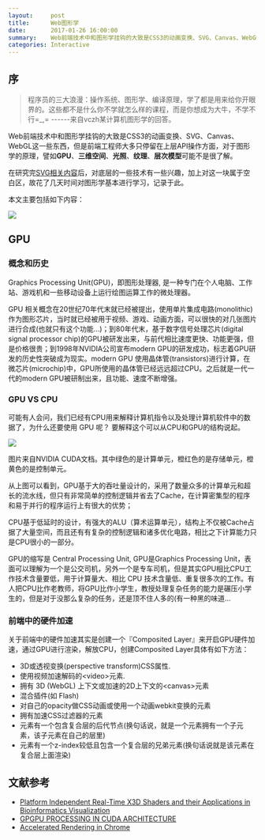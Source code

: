 ```yaml
---
layout:     post
title:      Web图形学
date:       2017-01-26 16:00:00
summary:    Web前端技术中和图形学挂钩的大致是CSS3的动画变换、SVG、Canvas、WebGL这一些东西，但是前端工程师大多只停留在上层API操作方面，对于图形学的原理，譬如GPU、三维空间、光照、纹理、层次模型可能不是很了解。在研究完SVG相关内容后，对底层的一些技术有一些兴趣，加上对这一块属于空白区，故花了几天时间对图形学基本进行学习，记录于此 ...
categories: Interactive
---
```


## 序
> 程序员的三大浪漫：操作系统、图形学、编译原理，学了都是用来给你开眼界的。这些都不是什么你不学就怎么样的课程，而是你想成为大牛，不学不行=\_,= ------来自vczh某计算机图形学的回答。

Web前端技术中和图形学挂钩的大致是CSS3的动画变换、SVG、Canvas、WebGL这一些东西，但是前端工程师大多只停留在上层API操作方面，对于图形学的原理，譬如**GPU**、**三维空间**、**光照**、**纹理**、**层次模型**可能不是很了解。

在研究完[SVG相关内容](http://tw93.github.io/2017-01-26/SVG.html)后，对底层的一些技术有一些兴趣，加上对这一块属于空白区，故花了几天时间对图形学基本进行学习，记录于此。

本文主要包括如下内容：

 ![](http://7vihmc.com1.z0.glb.clouddn.com/Web%E5%9B%BE%E5%BD%A2%E5%AD%A6.png-640)
 
## GPU
 
### 概念和历史
 
 Graphics Processing Unit(GPU)，即图形处理器, 是一种专门在个人电脑、工作站、游戏机和一些移动设备上运行绘图运算工作的微处理器。
 
 GPU 相关概念在20世纪70年代末就已经被提出，使用单片集成电路(monolithic)作为图形芯片，当时就已经被用于视频、游戏、动画方面，可以很快的对几张图片进行合成(也就只有这个功能...)；到80年代末，基于数字信号处理芯片(digital signal processor chip)的GPU被研发出来，与前代相比速度更快、功能更强，但是价格很贵；到1998年NVIDIA公司宣布modern GPU的研发成功，标志着GPU研发的历史性突破成为现实。modern GPU 使用晶体管(transistors)进行计算，在微芯片(microchip)中，GPU所使用的晶体管已经远远超过CPU。之后就是一代一代的modern GPU被研制出来，且功能、速度不断增强。
 
### GPU VS CPU
 
 可能有人会问，我们已经有CPU用来解释计算机指令以及处理计算机软件中的数据了，为什么还要使用 GPU 呢？ 要解释这个可以从CPU和GPU的结构说起。
 
 ![](http://7vihmc.com1.z0.glb.clouddn.com/Jietu20170226-210424.jpg-640)
 
 图片来自NVIDIA CUDA文档。其中绿色的是计算单元，橙红色的是存储单元，橙黄色的是控制单元。
 
 从上图可以看到，GPU基于大的吞吐量设计的，采用了数量众多的计算单元和超长的流水线，但只有非常简单的控制逻辑并省去了Cache，在计算密集型的程序和易于并行的程序运行上有很大的优势；
 
 CPU基于低延时的设计，有强大的ALU（算术运算单元），结构上不仅被Cache占据了大量空间，而且还有有复杂的控制逻辑和诸多优化电路，相比之下计算能力只是CPU很小的一部分。
 
 GPU的缩写是 Central Processing Unit, GPU是Graphics Processing Unit，表面可以理解为一个是公交司机，另外一个是专车司机，但是其实GPU相比CPU工作技术含量要低，用于计算量大、相比 CPU 技术含量低、重复很多次的工作。有人把CPU比作老教师，将GPU比作小学生，教授处理复杂任务的能力是碾压小学生的，但是对于没那么复杂的任务，还是顶不住人多的(有一种黑的味道...
 
### 前端中的硬件加速
 
 关于前端中的硬件加速其实是创建一个『Composited Layer』来开启GPU硬件加速，通过GPU进行渲染，解放CPU，创建Composited Layer具体有如下方法：
 
 - 3D或透视变换(perspective transform)CSS属性.
 - 使用视频加速解码的&lt;video&gt;元素.
 - 拥有 3D (WebGL) 上下文或加速的2D上下文的&lt;canvas&gt;元素
 - 混合插件(如 Flash)
 - 对自己的opacity做CSS动画或使用一个动画webkit变换的元素
 - 拥有加速CSS过滤器的元素
 - 元素有一个包含复合层的后代节点(换句话说，就是一个元素拥有一个子元素，该子元素在自己的层里)
 - 元素有一个z-index较低且包含一个复合层的兄弟元素(换句话说就是该元素在复合层上面渲染)
 

## 文献参考
- [Platform Independent Real-Time X3D Shaders and their Applications in Bioinformatics Visualization](http://scholarworks.gsu.edu/cgi/viewcontent.cgi?article=1023&context=cs_diss)
- [GPGPU PROCESSING IN CUDA ARCHITECTURE](https://ai2-s2-pdfs.s3.amazonaws.com/9e23/d532e25b14b3760dc6d410b3d0bfeabeb91c.pdf)
- [Accelerated Rendering in Chrome](https://www.html5rocks.com/en/tutorials/speed/layers/)
